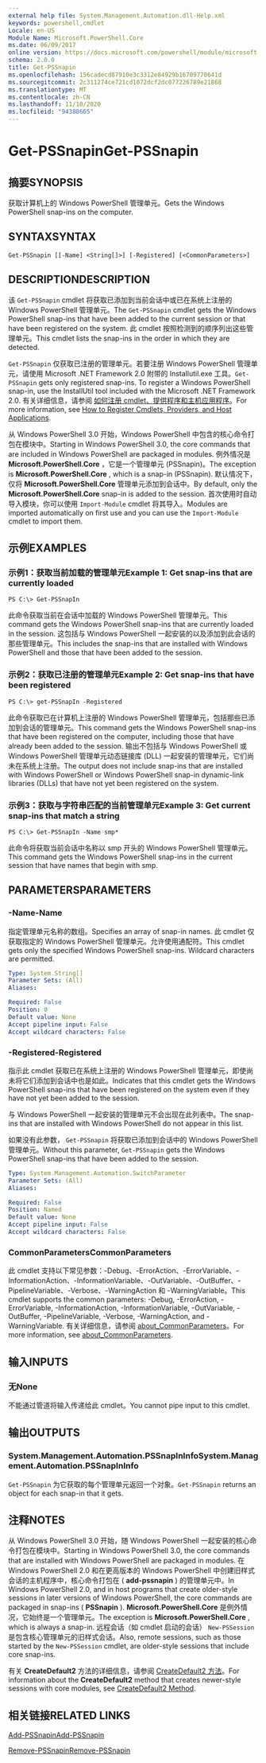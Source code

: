 ```yaml
---
external help file: System.Management.Automation.dll-Help.xml
keywords: powershell,cmdlet
Locale: en-US
Module Name: Microsoft.PowerShell.Core
ms.date: 06/09/2017
online version: https://docs.microsoft.com/powershell/module/microsoft.powershell.core/get-pssnapin?view=powershell-5.1&WT.mc_id=ps-gethelp
schema: 2.0.0
title: Get-PSSnapin
ms.openlocfilehash: 156cadecd87910e3c3312e84929b16709770641d
ms.sourcegitcommit: 2c311274ce721cd1072dcf2dc077226789e21868
ms.translationtype: MT
ms.contentlocale: zh-CN
ms.lasthandoff: 11/10/2020
ms.locfileid: "94388665"
---
```

# <span data-ttu-id="68ab0-103">Get-PSSnapin</span><span class="sxs-lookup"><span data-stu-id="68ab0-103">Get-PSSnapin</span></span>

## <span data-ttu-id="68ab0-104">摘要</span><span class="sxs-lookup"><span data-stu-id="68ab0-104">SYNOPSIS</span></span>
<span data-ttu-id="68ab0-105">获取计算机上的 Windows PowerShell 管理单元。</span><span class="sxs-lookup"><span data-stu-id="68ab0-105">Gets the Windows PowerShell snap-ins on the computer.</span></span>

## <span data-ttu-id="68ab0-106">SYNTAX</span><span class="sxs-lookup"><span data-stu-id="68ab0-106">SYNTAX</span></span>

```
Get-PSSnapin [[-Name] <String[]>] [-Registered] [<CommonParameters>]
```

## <span data-ttu-id="68ab0-107">DESCRIPTION</span><span class="sxs-lookup"><span data-stu-id="68ab0-107">DESCRIPTION</span></span>

<span data-ttu-id="68ab0-108">该 `Get-PSSnapin` cmdlet 将获取已添加到当前会话中或已在系统上注册的 Windows PowerShell 管理单元。</span><span class="sxs-lookup"><span data-stu-id="68ab0-108">The `Get-PSSnapin` cmdlet gets the Windows PowerShell snap-ins that have been added to the current session or that have been registered on the system.</span></span> <span data-ttu-id="68ab0-109">此 cmdlet 按照检测到的顺序列出这些管理单元。</span><span class="sxs-lookup"><span data-stu-id="68ab0-109">This cmdlet lists the snap-ins in the order in which they are detected.</span></span>

<span data-ttu-id="68ab0-110">`Get-PSSnapin` 仅获取已注册的管理单元。若要注册 Windows PowerShell 管理单元，请使用 Microsoft .NET Framework 2.0 附带的 Installutil.exe 工具。</span><span class="sxs-lookup"><span data-stu-id="68ab0-110">`Get-PSSnapin` gets only registered snap-ins. To register a Windows PowerShell snap-in, use the InstallUtil tool included with the Microsoft .NET Framework 2.0.</span></span> <span data-ttu-id="68ab0-111">有关详细信息，请参阅 [如何注册 cmdlet、提供程序和主机应用程序](/previous-versions//ms714644(v=vs.85))。</span><span class="sxs-lookup"><span data-stu-id="68ab0-111">For more information, see [How to Register Cmdlets, Providers, and Host Applications](/previous-versions//ms714644(v=vs.85)).</span></span>

<span data-ttu-id="68ab0-112">从 Windows PowerShell 3.0 开始，Windows PowerShell 中包含的核心命令打包在模块中。</span><span class="sxs-lookup"><span data-stu-id="68ab0-112">Starting in Windows PowerShell 3.0, the core commands that are included in Windows PowerShell are packaged in modules.</span></span> <span data-ttu-id="68ab0-113">例外情况是 **Microsoft.PowerShell.Core** ，它是一个管理单元 (PSSnapin)。</span><span class="sxs-lookup"><span data-stu-id="68ab0-113">The exception is **Microsoft.PowerShell.Core** , which is a snap-in (PSSnapin).</span></span>
<span data-ttu-id="68ab0-114">默认情况下，仅将 **Microsoft.PowerShell.Core** 管理单元添加到会话中。</span><span class="sxs-lookup"><span data-stu-id="68ab0-114">By default, only the **Microsoft.PowerShell.Core** snap-in is added to the session.</span></span> <span data-ttu-id="68ab0-115">首次使用时自动导入模块，你可以使用 `Import-Module` cmdlet 将其导入。</span><span class="sxs-lookup"><span data-stu-id="68ab0-115">Modules are imported automatically on first use and you can use the `Import-Module` cmdlet to import them.</span></span>

## <span data-ttu-id="68ab0-116">示例</span><span class="sxs-lookup"><span data-stu-id="68ab0-116">EXAMPLES</span></span>

### <span data-ttu-id="68ab0-117">示例1：获取当前加载的管理单元</span><span class="sxs-lookup"><span data-stu-id="68ab0-117">Example 1: Get snap-ins that are currently loaded</span></span>

```
PS C:\> Get-PSSnapIn
```

<span data-ttu-id="68ab0-118">此命令获取当前在会话中加载的 Windows PowerShell 管理单元。</span><span class="sxs-lookup"><span data-stu-id="68ab0-118">This command gets the Windows PowerShell snap-ins that are currently loaded in the session.</span></span> <span data-ttu-id="68ab0-119">这包括与 Windows PowerShell 一起安装的以及添加到此会话的那些管理单元。</span><span class="sxs-lookup"><span data-stu-id="68ab0-119">This includes the snap-ins that are installed with Windows PowerShell and those that have been added to the session.</span></span>

### <span data-ttu-id="68ab0-120">示例2：获取已注册的管理单元</span><span class="sxs-lookup"><span data-stu-id="68ab0-120">Example 2: Get snap-ins that have been registered</span></span>

```
PS C:\> get-PSSnapIn -Registered
```

<span data-ttu-id="68ab0-121">此命令获取已在计算机上注册的 Windows PowerShell 管理单元，包括那些已添加到会话的管理单元。</span><span class="sxs-lookup"><span data-stu-id="68ab0-121">This command gets the Windows PowerShell snap-ins that have been registered on the computer, including those that have already been added to the session.</span></span> <span data-ttu-id="68ab0-122">输出不包括与 Windows PowerShell 或 Windows PowerShell 管理单元动态链接库 (DLL) 一起安装的管理单元，它们尚未在系统上注册。</span><span class="sxs-lookup"><span data-stu-id="68ab0-122">The output does not include snap-ins that are installed with Windows PowerShell or Windows PowerShell snap-in dynamic-link libraries (DLLs) that have not yet been registered on the system.</span></span>

### <span data-ttu-id="68ab0-123">示例3：获取与字符串匹配的当前管理单元</span><span class="sxs-lookup"><span data-stu-id="68ab0-123">Example 3: Get current snap-ins that match a string</span></span>

```
PS C:\> Get-PSSnapIn -Name smp*
```

<span data-ttu-id="68ab0-124">此命令将获取当前会话中名称以 smp 开头的 Windows PowerShell 管理单元。</span><span class="sxs-lookup"><span data-stu-id="68ab0-124">This command gets the Windows PowerShell snap-ins in the current session that have names that begin with smp.</span></span>

## <span data-ttu-id="68ab0-125">PARAMETERS</span><span class="sxs-lookup"><span data-stu-id="68ab0-125">PARAMETERS</span></span>

### <span data-ttu-id="68ab0-126">-Name</span><span class="sxs-lookup"><span data-stu-id="68ab0-126">-Name</span></span>

<span data-ttu-id="68ab0-127">指定管理单元名称的数组。</span><span class="sxs-lookup"><span data-stu-id="68ab0-127">Specifies an array of snap-in names.</span></span> <span data-ttu-id="68ab0-128">此 cmdlet 仅获取指定的 Windows PowerShell 管理单元。允许使用通配符。</span><span class="sxs-lookup"><span data-stu-id="68ab0-128">This cmdlet gets only the specified Windows PowerShell snap-ins. Wildcard characters are permitted.</span></span>

```yaml
Type: System.String[]
Parameter Sets: (All)
Aliases:

Required: False
Position: 0
Default value: None
Accept pipeline input: False
Accept wildcard characters: False
```

### <span data-ttu-id="68ab0-129">-Registered</span><span class="sxs-lookup"><span data-stu-id="68ab0-129">-Registered</span></span>

<span data-ttu-id="68ab0-130">指示此 cmdlet 获取已在系统上注册的 Windows PowerShell 管理单元，即使尚未将它们添加到会话中也是如此。</span><span class="sxs-lookup"><span data-stu-id="68ab0-130">Indicates that this cmdlet gets the Windows PowerShell snap-ins that have been registered on the system even if they have not yet been added to the session.</span></span>

<span data-ttu-id="68ab0-131">与 Windows PowerShell 一起安装的管理单元不会出现在此列表中。</span><span class="sxs-lookup"><span data-stu-id="68ab0-131">The snap-ins that are installed with Windows PowerShell do not appear in this list.</span></span>

<span data-ttu-id="68ab0-132">如果没有此参数， `Get-PSSnapin` 将获取已添加到会话中的 Windows PowerShell 管理单元。</span><span class="sxs-lookup"><span data-stu-id="68ab0-132">Without this parameter, `Get-PSSnapin` gets the Windows PowerShell snap-ins that have been added to the session.</span></span>

```yaml
Type: System.Management.Automation.SwitchParameter
Parameter Sets: (All)
Aliases:

Required: False
Position: Named
Default value: None
Accept pipeline input: False
Accept wildcard characters: False
```

### <span data-ttu-id="68ab0-133">CommonParameters</span><span class="sxs-lookup"><span data-stu-id="68ab0-133">CommonParameters</span></span>

<span data-ttu-id="68ab0-134">此 cmdlet 支持以下常见参数：-Debug、-ErrorAction、-ErrorVariable、-InformationAction、-InformationVariable、-OutVariable、-OutBuffer、-PipelineVariable、-Verbose、-WarningAction 和 -WarningVariable。</span><span class="sxs-lookup"><span data-stu-id="68ab0-134">This cmdlet supports the common parameters: -Debug, -ErrorAction, -ErrorVariable, -InformationAction, -InformationVariable, -OutVariable, -OutBuffer, -PipelineVariable, -Verbose, -WarningAction, and -WarningVariable.</span></span> <span data-ttu-id="68ab0-135">有关详细信息，请参阅 [about_CommonParameters](https://go.microsoft.com/fwlink/?LinkID=113216)。</span><span class="sxs-lookup"><span data-stu-id="68ab0-135">For more information, see [about_CommonParameters](https://go.microsoft.com/fwlink/?LinkID=113216).</span></span>

## <span data-ttu-id="68ab0-136">输入</span><span class="sxs-lookup"><span data-stu-id="68ab0-136">INPUTS</span></span>

### <span data-ttu-id="68ab0-137">无</span><span class="sxs-lookup"><span data-stu-id="68ab0-137">None</span></span>
<span data-ttu-id="68ab0-138">不能通过管道将输入传递给此 cmdlet。</span><span class="sxs-lookup"><span data-stu-id="68ab0-138">You cannot pipe input to this cmdlet.</span></span>

## <span data-ttu-id="68ab0-139">输出</span><span class="sxs-lookup"><span data-stu-id="68ab0-139">OUTPUTS</span></span>

### <span data-ttu-id="68ab0-140">System.Management.Automation.PSSnapInInfo</span><span class="sxs-lookup"><span data-stu-id="68ab0-140">System.Management.Automation.PSSnapInInfo</span></span>

<span data-ttu-id="68ab0-141">`Get-PSSnapin` 为它获取的每个管理单元返回一个对象。</span><span class="sxs-lookup"><span data-stu-id="68ab0-141">`Get-PSSnapin` returns an object for each snap-in that it gets.</span></span>

## <span data-ttu-id="68ab0-142">注释</span><span class="sxs-lookup"><span data-stu-id="68ab0-142">NOTES</span></span>

<span data-ttu-id="68ab0-143">从 Windows PowerShell 3.0 开始，随 Windows PowerShell 一起安装的核心命令打包在模块中。</span><span class="sxs-lookup"><span data-stu-id="68ab0-143">Starting in Windows PowerShell 3.0, the core commands that are installed with Windows PowerShell are packaged in modules.</span></span> <span data-ttu-id="68ab0-144">在 Windows PowerShell 2.0 和在更高版本的 Windows PowerShell 中创建旧样式会话的主机程序中，核心命令打包在 ( **add-pssnapin** ) 的管理单元中。</span><span class="sxs-lookup"><span data-stu-id="68ab0-144">In Windows PowerShell 2.0, and in host programs that create older-style sessions in later versions of Windows PowerShell, the core commands are packaged in snap-ins ( **PSSnapin** ).</span></span> <span data-ttu-id="68ab0-145">**Microsoft.PowerShell.Core** 是例外情况，它始终是一个管理单元。</span><span class="sxs-lookup"><span data-stu-id="68ab0-145">The exception is **Microsoft.PowerShell.Core** , which is always a snap-in.</span></span> <span data-ttu-id="68ab0-146">远程会话（如 cmdlet 启动的会话） `New-PSSession` 是包含核心管理单元的旧样式会话。</span><span class="sxs-lookup"><span data-stu-id="68ab0-146">Also, remote sessions, such as those started by the `New-PSSession` cmdlet, are older-style sessions that include core snap-ins.</span></span>

 <span data-ttu-id="68ab0-147">有关 **CreateDefault2** 方法的详细信息，请参阅 [CreateDefault2 方法](/dotnet/api/system.management.automation.runspaces.initialsessionstate.createdefault2#System_Management_Automation_Runspaces_InitialSessionState_CreateDefault2)。</span><span class="sxs-lookup"><span data-stu-id="68ab0-147">For information about the **CreateDefault2** method that creates newer-style sessions with core modules, see [CreateDefault2 Method](/dotnet/api/system.management.automation.runspaces.initialsessionstate.createdefault2#System_Management_Automation_Runspaces_InitialSessionState_CreateDefault2).</span></span>

## <span data-ttu-id="68ab0-148">相关链接</span><span class="sxs-lookup"><span data-stu-id="68ab0-148">RELATED LINKS</span></span>

[<span data-ttu-id="68ab0-149">Add-PSSnapin</span><span class="sxs-lookup"><span data-stu-id="68ab0-149">Add-PSSnapin</span></span>](Add-PSSnapin.md)

[<span data-ttu-id="68ab0-150">Remove-PSSnapin</span><span class="sxs-lookup"><span data-stu-id="68ab0-150">Remove-PSSnapin</span></span>](Remove-PSSnapin.md)
